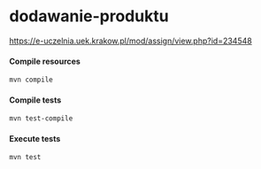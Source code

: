 # dodawanie-produktu
https://e-uczelnia.uek.krakow.pl/mod/assign/view.php?id=234548

#### Compile resources
```bash
mvn compile
```

#### Compile tests
```bash
mvn test-compile
```

#### Execute tests
```bash
mvn test
```
